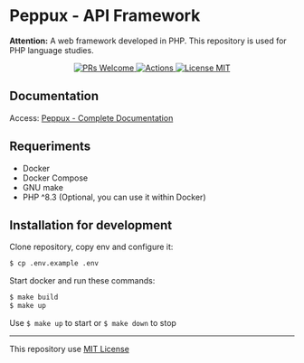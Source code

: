 # Peppux - API Framework

**Attention:** A web framework developed in PHP. This repository is used for PHP language studies.

<p align="center">
    <a href="https://github.com/matmper/peppux/pulls">
        <img src="https://img.shields.io/badge/PRs-welcome-brightgreen.svg" alt="PRs Welcome">
    </a>
    <a href="https://github.com/matmper/peppux/actions/workflows/github_actions.yml?query=branch%3Amain+event%3Apush">
        <img src="https://github.com/matmper/peppux/actions/workflows/github_actions.yml/badge.svg?event=push" alt="Actions">
    </a>
    <a href="https://github.com/matmper/peppux/blob/main/LICENSE">
        <img src="https://img.shields.io/badge/license-MIT-blue.svg" alt="License MIT">
    </a>
</p>

## Documentation

Access: [Peppux - Complete Documentation](https://matmper.github.io/peppux)

## Requeriments
- Docker
- Docker Compose
- GNU make
- PHP ^8.3 (Optional, you can use it within Docker)

## Installation for development

Clone repository, copy env and configure it:
```bash
$ cp .env.example .env
```

Start docker and run these commands:
```bash
$ make build
$ make up
```

Use `$ make up` to start or `$ make down` to stop

---

This repository use [MIT License](https://choosealicense.com/licenses/mit/)
